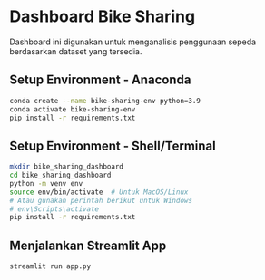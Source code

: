 # Dashboard Bike Sharing

Dashboard ini digunakan untuk menganalisis penggunaan sepeda berdasarkan dataset yang tersedia.

## Setup Environment - Anaconda

```sh
conda create --name bike-sharing-env python=3.9
conda activate bike-sharing-env
pip install -r requirements.txt
```

## Setup Environment - Shell/Terminal

```sh
mkdir bike_sharing_dashboard
cd bike_sharing_dashboard
python -m venv env
source env/bin/activate  # Untuk MacOS/Linux
# Atau gunakan perintah berikut untuk Windows
# env\Scripts\activate
pip install -r requirements.txt
```

## Menjalankan Streamlit App

```sh
streamlit run app.py
```
